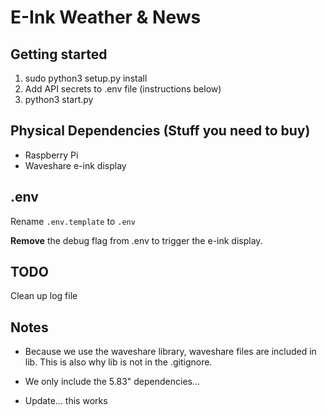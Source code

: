 # E-Ink Weather & News

## Getting started

1. sudo python3 setup.py install
1. Add API secrets to .env file (instructions below)
1. python3 start.py


## Physical Dependencies (Stuff you need to buy)
* Raspberry Pi
* Waveshare e-ink display

## .env

Rename ```.env.template``` to ```.env```

**Remove** the debug flag from .env to trigger the e-ink display.

## TODO

Clean up log file

## Notes

* Because we use the waveshare library, waveshare files are included in lib. This is also why lib is not in the .gitignore.

* We only include the 5.83" dependencies...

* Update... this works